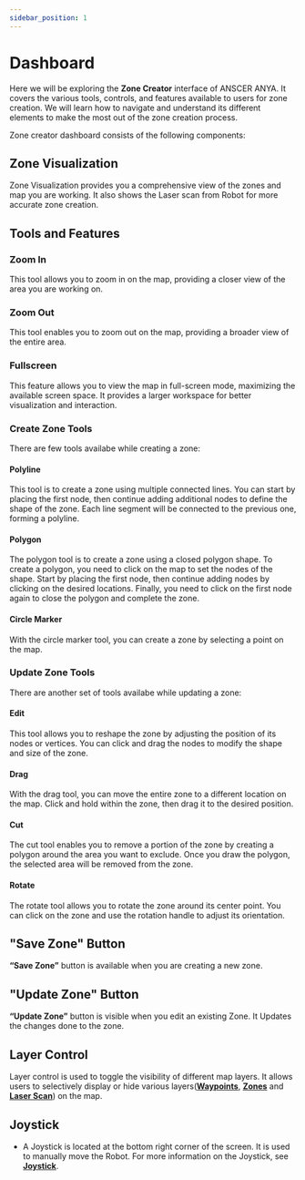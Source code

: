 ```yaml
---
sidebar_position: 1
---
```


# Dashboard

Here we will be exploring the **Zone Creator** interface of ANSCER ANYA. It covers the various tools, controls, and features available to users for zone creation. We will learn how to navigate and understand its different elements to make the most out of the zone creation process.

Zone creator dashboard consists of the following components:

## Zone Visualization

Zone Visualization provides you a comprehensive view of the zones and map you are working. It also shows the Laser scan from Robot for more accurate zone creation.

## Tools and Features

### Zoom In

This tool allows you to zoom in on the map, providing a closer view of the area you are working on.

### Zoom Out

This tool enables you to zoom out on the map, providing a broader view of the entire area.

### Fullscreen

This feature allows you to view the map in full-screen mode, maximizing the available screen space. It provides a larger workspace for better visualization and interaction.

### Create Zone Tools

There are few tools availabe while creating a zone:

#### Polyline

This tool is to create a zone using multiple connected lines. You can start by placing the first node, then continue adding additional nodes to define the shape of the zone. Each line segment will be connected to the previous one, forming a polyline.

#### Polygon

The polygon tool is to create a zone using a closed polygon shape. To create a polygon, you need to click on the map to set the nodes of the shape. Start by placing the first node, then continue adding nodes by clicking on the desired locations. Finally, you need to click on the first node again to close the polygon and complete the zone.

#### Circle Marker

With the circle marker tool, you can create a zone by selecting a point on the map.

### Update Zone Tools

There are another set of tools availabe while updating a zone:

#### Edit

This tool allows you to reshape the zone by adjusting the position of its nodes or vertices. You can click and drag the nodes to modify the shape and size of the zone.

#### Drag

With the drag tool, you can move the entire zone to a different location on the map. Click and hold within the zone, then drag it to the desired position.

#### Cut

The cut tool enables you to remove a portion of the zone by creating a polygon around the area you want to exclude. Once you draw the polygon, the selected area will be removed from the zone.

#### Rotate

The rotate tool allows you to rotate the zone around its center point. You can click on the zone and use the rotation handle to adjust its orientation.

## "Save Zone" Button

**“Save Zone”** button is available when you are creating a new zone.

## "Update Zone" Button

**“Update Zone”** button is visible when you edit an existing Zone. It Updates the changes done to the zone.

## Layer Control

Layer control is used to toggle the visibility of different map layers. It allows users to selectively display or hide various layers([**Waypoints**](/docs/anscer-anya/waypoints/dashboard), [**Zones**](/docs/anscer-anya/zones/dashboard) and [**Laser Scan**](../features/laser-scan)) on the map.

## Joystick

- A Joystick is located at the bottom right corner of the screen. It is used to manually move the Robot. For more information on the Joystick, see [**Joystick**](../features/joystick).
